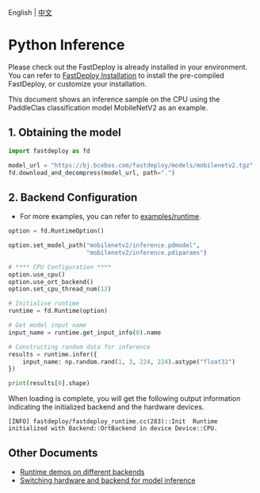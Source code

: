 English | [中文](../../../cn/quick_start/runtime/python.md)
# Python Inference

Please check out the FastDeploy is already installed in your environment. You can refer to [FastDeploy Installation](../../build_and_install/) to install the pre-compiled FastDeploy, or customize your installation.

This document shows an inference sample on the CPU using the PaddleClas classification model MobileNetV2 as an example.

## 1. Obtaining the model

``` python
import fastdeploy as fd

model_url = "https://bj.bcebos.com/fastdeploy/models/mobilenetv2.tgz"
fd.download_and_decompress(model_url, path=".")
```

## 2. Backend Configuration

- For more examples, you can refer to [examples/runtime](https://github.com/PaddlePaddle/FastDeploy/tree/develop/examples/runtime).

``` python
option = fd.RuntimeOption()

option.set_model_path("mobilenetv2/inference.pdmodel",
                      "mobilenetv2/inference.pdiparams")

# **** CPU Configuration ****
option.use_cpu()
option.use_ort_backend()
option.set_cpu_thread_num(12)

# Initialise runtime
runtime = fd.Runtime(option)

# Get model input name
input_name = runtime.get_input_info(0).name

# Constructing random data for inference
results = runtime.infer({
    input_name: np.random.rand(1, 3, 224, 224).astype("float32")
})

print(results[0].shape)
```
When loading is complete, you will get the following output information indicating the initialized backend and the hardware devices.
```
[INFO] fastdeploy/fastdeploy_runtime.cc(283)::Init	Runtime initialized with Backend::OrtBackend in device Device::CPU.
```

## Other Documents

- [Runtime demos on different backends](../../../../examples/runtime/README.md)
- [Switching hardware and backend for model inference](../../faq/how_to_change_backend.md)

